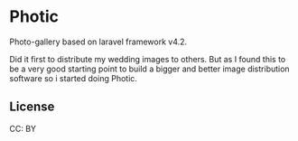 # Photic

Photo-gallery based on laravel framework v4.2.

Did it first to distribute my wedding images to others. But as I found this to be a very good starting point to build a bigger and better image distribution software so i started doing Photic.

## License

CC: BY
